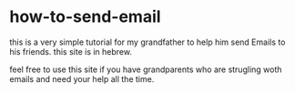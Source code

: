 # how-to-send-email

this is a very simple tutorial for my grandfather to help him send Emails to his friends.
this site is in hebrew.

feel free to use this site if you have grandparents who are strugling woth emails and need your help all the time.
